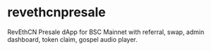 # revethcnpresale
RevEthCN Presale dApp for BSC Mainnet with referral, swap, admin dashboard, token claim, gospel audio player.
